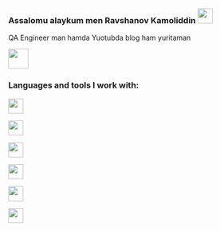 ### Assalomu alaykum men Ravshanov Kamoliddin <img src="https://media.giphy.com/media/hvRJCLFzcasrR4ia7z/giphy.gif" width="30px">

QA Engineer man hamda Yuotubda blog ham yuritaman <br />

<a href="https://youtube.com/@RavshanovKamoliddin?si=j21kGGMSNsFO_uhQ">
<img src="https://www.freeiconspng.com/uploads/classic-youtube-icon--2.png" width="40px">

</a>

<br />

### Languages and tools I work with:

<code><img src="https://w7.pngwing.com/pngs/578/816/png-transparent-java-class-file-java-platform-standard-edition-java-development-kit-java-runtime-environment-coffee-jar-text-class-orange-thumbnail.png" width="30px"></code>

<code><img src="https://w1.pngwing.com/pngs/835/530/png-transparent-python-logo-programming-language-computer-programming-python-programming-basics-for-absolute-beginners-scripting-language-source-code-php-code-climate-inc-thumbnail.png" width="30px"></code>

<code><img src="https://upload.wikimedia.org/wikipedia/commons/thumb/d/d5/Selenium_Logo.png/1200px-Selenium_Logo.png" width="30px"></code>

<code><img src="https://w7.pngwing.com/pngs/578/816/png-transparent-java-class-file-java-platform-standard-edition-java-development-kit-java-runtime-environment-coffee-jar-text-class-orange-thumbnail.png" width="30px"></code>

<code><img src="https://w7.pngwing.com/pngs/578/816/png-transparent-java-class-file-java-platform-standard-edition-java-development-kit-java-runtime-environment-coffee-jar-text-class-orange-thumbnail.png" width="30px"></code>

<code><img src="https://w7.pngwing.com/pngs/578/816/png-transparent-java-class-file-java-platform-standard-edition-java-development-kit-java-runtime-environment-coffee-jar-text-class-orange-thumbnail.png" width="30px"></code>
